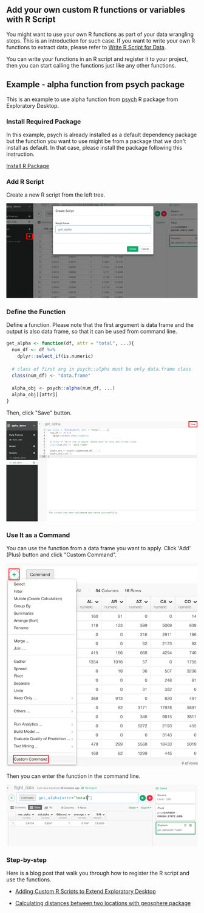 ## Add your own custom R functions or variables with R Script

You might want to use your own R functions as part of your data wrangling steps. This is an introduction for such case. If you want to write your own R functions to extract data, please refer to [Write R Script for Data](import/r-script-data.md).

You can write your functions in an R script and register it to your project, then you can start calling the functions just like any other functions.

## Example - **alpha** function from **psych** package

This is an example to use alpha function from [psych](https://cran.r-project.org/web/packages/psych/) R package from Exploratory Desktop.

### Install Required Package

In this example, psych is already installed as a default dependency package but the function you want to use might be from a package that we don't install as default. In that case, please install the package following this instruction.

[Install R Package](../r_package.md)

### Add R Script

Create a new R script from the left tree.

![](./images/add_r_script.png)

### Define the Function

Define a function. Please note that the first argument is data frame and the output is also data frame, so that it can be used from command line.

```r
get_alpha <- function(df, attr = "total", ...){
  num_df <- df %>%
    dplyr::select_if(is.numeric)

  # class of first arg in psych::alpha must be only data.frame class
  class(num_df) <- "data.frame"

  alpha_obj <- psych::alpha(num_df, ...)
  alpha_obj[[attr]]
}
```

Then, click "Save" button.

![](./images/save_script.png)

### Use It as a Command

You can use the function from a data frame you want to apply. Click 'Add' (Plus) button and click "Custom Command".

![](./images/command_mode.png)

Then you can enter the function in the command line.

![](./images/run_command.png)


### Step-by-step

Here is a blog post that walk you through how to register the R script and use the functions.

* [Adding Custom R Scripts to Extend Exploratory Desktop](https://blog.exploratory.io/adding-custom-r-scripts-to-extend-exploratory-desktop-a054832b9562#.68ny44np1)

* [Calculating distances between two locations with geosphere package](https://blog.exploratory.io/calculating-distances-between-two-geo-coded-locations-358e65fcafae)
